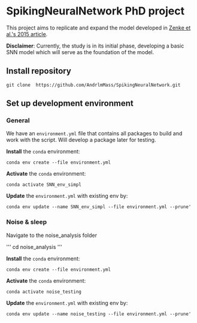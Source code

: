 # SpikingNeuralNetwork PhD project
This project aims to replicate and expand the model developed in [Zenke et al.'s 2015 article](https://www.nature.com/articles/ncomms7922).

**Disclaimer**: Currently, the study is in its initial phase, developing a basic SNN model which will serve as the foundation of the model. 

## Install repository

    git clone  https://github.com/AndrlmMass/SpikingNeuralNetwork.git

## Set up development environment

### General

We have an `environment.yml` file that contains all packages to build and work with the script. Will develop a package later for testing.

**Install** the `conda` environment:

    conda env create --file environment.yml

**Activate** the `conda` environment:

    conda activate SNN_env_simpl

**Update** the `environment.yml` with existing env by:

    conda env update --name SNN_env_simpl --file environment.yml --prune'

### Noise & sleep

Navigate to the noise_analysis folder

'''
cd noise_analysis
'''

**Install** the `conda` environment:

    conda env create --file environment.yml

**Activate** the `conda` environment:

    conda activate noise_testing

**Update** the `environment.yml` with existing env by:

    conda env update --name noise_testing --file environment.yml --prune'

